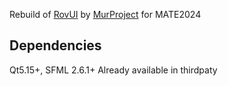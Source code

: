 Rebuild of [RovUI](https://github.com/murproject/RovUI) by [MurProject](https://github.com/murproject) for MATE2024

## Dependencies
Qt5.15+, SFML 2.6.1+ Already available in thirdpaty
